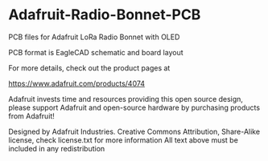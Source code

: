 # Adafruit-Radio-Bonnet-PCB

PCB files for Adafruit LoRa Radio Bonnet with OLED

PCB format is EagleCAD schematic and board layout

For more details, check out the product pages at

https://www.adafruit.com/products/4074

Adafruit invests time and resources providing this open source design, please support Adafruit and open-source hardware by purchasing products from Adafruit!

Designed by Adafruit Industries. Creative Commons Attribution, Share-Alike license, check license.txt for more information All text above must be included in any redistribution
